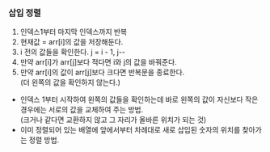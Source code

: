 ### 삽입 정렬
1. 인덱스1부터 마지막 인덱스까지 반복
2. 현재값 = arr[i]의 값을 저장해둔다.
3. i 전의 값들을 확인한다. j = i - 1, j--
4. 만약 arr[i]가 arr[j]보다 적다면 i와 j의 값을 바꿔준다.
5. 만약 arr[i]의 값이 arr[j]보다 크다면 반복문을 종료한다.  
   (더 왼쪽의 값을 확인하지 않는다.)

- 인덱스 1부터 시작하여 왼쪽의 값들을 확인하는데 바로 왼쪽의 값이 자신보다 
작은 경우에는 서로의 값을 교체하여 주는 방법.  
  (크거나 같다면 교환하지 않고 그 자리가 올바른 위치가 되는 것)
- 이미 정렬되어 있는 배열에 앞에서부터 차례대로 새로 삽입된 숫자의 위치를
찾아가는 정렬 방법.
